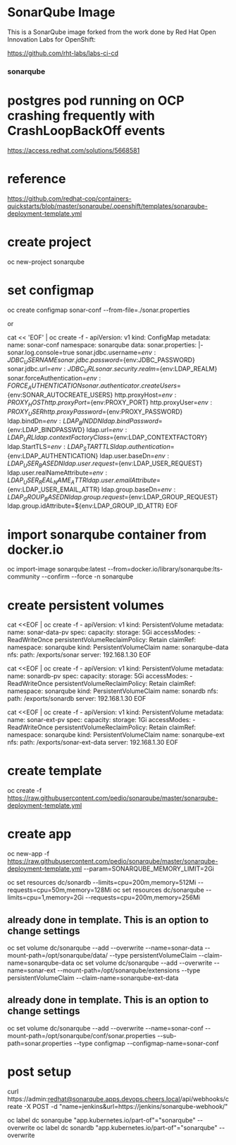 # SonarQube Image 

This is a SonarQube image forked from the work done by Red Hat Open Innovation Labs for OpenShift:

https://github.com/rht-labs/labs-ci-cd


### sonarqube

# postgres pod running on OCP crashing frequently with CrashLoopBackOff events
https://access.redhat.com/solutions/5668581

# reference
https://github.com/redhat-cop/containers-quickstarts/blob/master/sonarqube/.openshift/templates/sonarqube-deployment-template.yml

# create project
oc new-project sonarqube

# set configmap
oc create configmap sonar-conf --from-file=./sonar.properties

or 

cat << 'EOF' | oc create -f -
apiVersion: v1
kind: ConfigMap
metadata:
  name: sonar-conf
  namespace: sonarqube
data:
  sonar.properties: |-
    sonar.log.console=true
    sonar.jdbc.username=${env:JDBC_USERNAME}
    sonar.jdbc.password=${env:JDBC_PASSWORD}
    sonar.jdbc.url=${env:JDBC_URL}
    sonar.security.realm=${env:LDAP_REALM}
    sonar.forceAuthentication=${env:FORCE_AUTHENTICATION}
    sonar.authenticator.createUsers=${env:SONAR_AUTOCREATE_USERS}
    http.proxyHost=${env:PROXY_HOST}
    http.proxyPort=${env:PROXY_PORT}
    http.proxyUser=${env:PROXY_USER}
    http.proxyPassword=${env:PROXY_PASSWORD}
    ldap.bindDn=${env:LDAP_BINDDN}
    ldap.bindPassword=${env:LDAP_BINDPASSWD}
    ldap.url=${env:LDAP_URL}
    ldap.contextFactoryClass=${env:LDAP_CONTEXTFACTORY}
    ldap.StartTLS=${env:LDAP_STARTTLS}
    ldap.authentication=${env:LDAP_AUTHENTICATION}
    ldap.user.baseDn=${env:LDAP_USER_BASEDN}
    ldap.user.request=${env:LDAP_USER_REQUEST}
    ldap.user.realNameAttribute=${env:LDAP_USER_REAL_NAME_ATTR}
    ldap.user.emailAttribute=${env:LDAP_USER_EMAIL_ATTR}
    ldap.group.baseDn=${env:LDAP_GROUP_BASEDN}
    ldap.group.request=${env:LDAP_GROUP_REQUEST}
    ldap.group.idAttribute=${env:LDAP_GROUP_ID_ATTR}
EOF

# import sonarqube container from docker.io
oc import-image sonarqube:latest --from=docker.io/library/sonarqube:lts-community --confirm --force -n sonarqube

# create persistent volumes
cat <<EOF | oc create -f -
apiVersion: v1
kind: PersistentVolume
metadata:
  name: sonar-data-pv
spec:
  capacity:
    storage: 5Gi
  accessModes:
    - ReadWriteOnce
  persistentVolumeReclaimPolicy: Retain
  claimRef:
    namespace: sonarqube
    kind: PersistentVolumeClaim
    name: sonarqube-data
  nfs:
    path: /exports/sonar
    server: 192.168.1.30
EOF

cat <<EOF | oc create -f -
apiVersion: v1
kind: PersistentVolume
metadata:
  name: sonardb-pv
spec:
  capacity:
    storage: 5Gi
  accessModes:
    - ReadWriteOnce
  persistentVolumeReclaimPolicy: Retain
  claimRef:
    namespace: sonarqube
    kind: PersistentVolumeClaim
    name: sonardb
  nfs:
    path: /exports/sonardb
    server: 192.168.1.30
EOF

cat <<EOF | oc create -f -
apiVersion: v1
kind: PersistentVolume
metadata:
  name: sonar-ext-pv
spec:
  capacity:
    storage: 1Gi
  accessModes:
    - ReadWriteOnce
  persistentVolumeReclaimPolicy: Retain
  claimRef:
    namespace: sonarqube
    kind: PersistentVolumeClaim
    name: sonarqube-ext
  nfs:
    path: /exports/sonar-ext-data
    server: 192.168.1.30
EOF

# create template
oc create -f https://raw.githubusercontent.com/pedio/sonarqube/master/sonarqube-deployment-template.yml

# create app
oc new-app -f https://raw.githubusercontent.com/pedio/sonarqube/master/sonarqube-deployment-template.yml --param=SONARQUBE_MEMORY_LIMIT=2Gi


oc set resources dc/sonardb --limits=cpu=200m,memory=512Mi --requests=cpu=50m,memory=128Mi
oc set resources dc/sonarqube --limits=cpu=1,memory=2Gi --requests=cpu=200m,memory=256Mi


## already done in template.  This is an option to change settings
oc set volume dc/sonarqube --add --overwrite --name=sonar-data --mount-path=/opt/sonarqube/data/ --type persistentVolumeClaim --claim-name=sonarqube-data
oc set volume dc/sonarqube --add --overwrite --name=sonar-ext --mount-path=/opt/sonarqube/extensions --type persistentVolumeClaim --claim-name=sonarqube-ext-data

## already done in template.  This is an option to change settings 
oc set volume dc/sonarqube --add --overwrite --name=sonar-conf --mount-path=/opt/sonarqube/conf/sonar.properties --sub-path=sonar.properties --type configmap --configmap-name=sonar-conf


# post setup
curl https://admin:redhat@sonarqube.apps.devops.cheers.local/api/webhooks/create -X POST -d "name=jenkins&url=https://jenkins/sonarqube-webhook/"

oc label dc sonarqube "app.kubernetes.io/part-of"="sonarqube" --overwrite
oc label dc sonardb "app.kubernetes.io/part-of"="sonarqube" --overwrite

